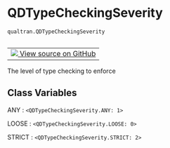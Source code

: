 # QDTypeCheckingSeverity
`qualtran.QDTypeCheckingSeverity`


<table class="tfo-notebook-buttons tfo-api nocontent" align="left">
<td>
  <a target="_blank" href="https://github.com/quantumlib/Qualtran/blob/main/qualtran/_infra/data_types.py#L1166-L1176">
    <img src="https://www.tensorflow.org/images/GitHub-Mark-32px.png" />
    View source on GitHub
  </a>
</td>
</table>



The level of type checking to enforce

<!-- Placeholder for "Used in" -->




<h2 class="add-link">Class Variables</h2>

ANY<a id="ANY"></a>
: `<QDTypeCheckingSeverity.ANY: 1>`

LOOSE<a id="LOOSE"></a>
: `<QDTypeCheckingSeverity.LOOSE: 0>`

STRICT<a id="STRICT"></a>
: `<QDTypeCheckingSeverity.STRICT: 2>`



